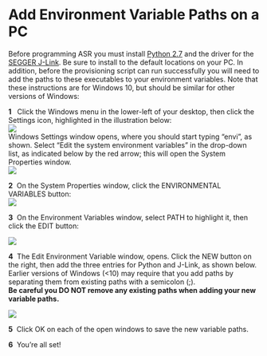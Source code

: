 # Add Environment Variable Paths on a PC

Before programming ASR you must install [Python 2.7](https://www.python.org/downloads) and the driver for the [SEGGER J-Link](https://www.segger.com/downloads/jlink/#jlinksoftwareanddocumentationpack). Be sure to install to the default locations on your PC. In addition, before the provisioning script can run successfully you will need to add the paths to these executables to your environment variables. Note that these instructions are for Windows 10, but should be similar for other versions of Windows:

**1**&nbsp;&nbsp; Click the Windows menu in the lower-left of your desktop, then click the Settings icon, highlighted in the illustration below:
<br><img src="../img/AddPath-01.png" style="vertical-align:middle;margin:0px 0px;border:none"><br>
Windows Settings window opens, where you should start typing “envi”, as shown. Select “Edit the system environment variables” in the drop-down list, as indicated below by the red arrow; this will open the System Properties window.<br><img src="../img/AddPath-02.png" style="vertical-align:middle;margin:0px 0px;border:none">

**2**&nbsp;&nbsp;On the System Properties window, click the <span class="UIText">ENVIRONMENTAL VARIABLES</span> button:<br>
<img src="../img/AddPath-03.png" style="vertical-align:middle;margin:0px 0px;border:none">

**3**&nbsp;&nbsp;On the Environment Variables window, select <span class="UIText">PATH</span> to highlight it, then click the <span class="UIText">EDIT</span> button:

<img src="../img/AddPath-04.png" style="vertical-align:middle;margin:0px 0px;border:none">

**4**&nbsp;&nbsp;The Edit Environment Variable window, opens. Click the <span class="UIText">NEW</span> button on the right, then add the three entries for Python and J-Link, as shown below. Earlier versions of Windows (<10) may require that you add paths by separating them from existing paths with a semicolon (;).<br>__Be careful you **DO NOT** remove any existing paths when adding your new variable paths.__ 

<img src="../img/AddPath-05.png" style="vertical-align:middle;margin:0px 0px;border:none">

**5**&nbsp;&nbsp;Click OK on each of the open windows to save the new variable paths.

**6**&nbsp;&nbsp;You’re all set!
